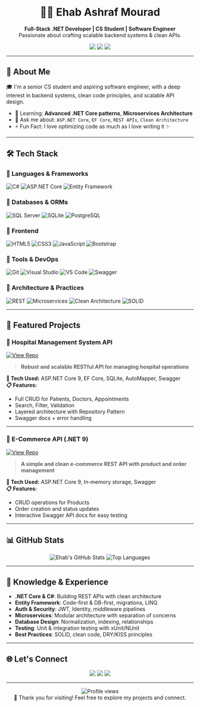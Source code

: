 <h1 align="center">👨‍💻 Ehab Ashraf Mourad</h1>
<p align="center">
  <strong>Full-Stack .NET Developer | CS Student | Software Engineer</strong><br/>
  Passionate about crafting scalable backend systems & clean APIs.
</p>

<p align="center">
  <a href="mailto:ehabashraf1667@gmail.com"><img src="https://img.shields.io/badge/Gmail-D14836?style=for-the-badge&logo=gmail&logoColor=white" /></a>
  <a href="https://www.linkedin.com/in/ehab-ashraf-9a43a9283"><img src="https://img.shields.io/badge/LinkedIn-0077B5?style=for-the-badge&logo=linkedin&logoColor=white" /></a>
  <a href="https://github.com/eh3p"><img src="https://img.shields.io/badge/GitHub-171515?style=for-the-badge&logo=github&logoColor=white" /></a>
</p>

---

## 🚀 About Me

🎓 I'm a senior CS student and aspiring software engineer, with a deep interest in backend systems, clean code principles, and scalable API design.

- 🌱 Learning: **Advanced .NET Core patterns**, **Microservices Architecture**
- 💬 Ask me about: `ASP.NET Core`, `EF Core`, `REST APIs`, `Clean Architecture`
- ⚡ Fun Fact: I love optimizing code as much as I love writing it ✨

---

## 🛠 Tech Stack

### 🧠 Languages & Frameworks
![C#](https://img.shields.io/badge/C%23-239120?style=for-the-badge&logo=c-sharp&logoColor=white)
![ASP.NET Core](https://img.shields.io/badge/ASP.NET_Core-512BD4?style=for-the-badge&logo=.net&logoColor=white)
![Entity Framework](https://img.shields.io/badge/Entity_Framework-512BD4?style=for-the-badge&logo=.net&logoColor=white)

### 💾 Databases & ORMs
![SQL Server](https://img.shields.io/badge/SQL_Server-CC2927?style=for-the-badge&logo=microsoft-sql-server&logoColor=white)
![SQLite](https://img.shields.io/badge/SQLite-07405E?style=for-the-badge&logo=sqlite&logoColor=white)
![PostgreSQL](https://img.shields.io/badge/PostgreSQL-316192?style=for-the-badge&logo=postgresql&logoColor=white)

### 🎨 Frontend
![HTML5](https://img.shields.io/badge/HTML5-E34F26?style=for-the-badge&logo=html5&logoColor=white)
![CSS3](https://img.shields.io/badge/CSS3-1572B6?style=for-the-badge&logo=css3&logoColor=white)
![JavaScript](https://img.shields.io/badge/JavaScript-F7DF1E?style=for-the-badge&logo=javascript&logoColor=black)
![Bootstrap](https://img.shields.io/badge/Bootstrap-563D7C?style=for-the-badge&logo=bootstrap&logoColor=white)

### 🧰 Tools & DevOps
![Git](https://img.shields.io/badge/Git-F05032?style=for-the-badge&logo=git&logoColor=white)
![Visual Studio](https://img.shields.io/badge/Visual_Studio-5C2D91?style=for-the-badge&logo=visual-studio&logoColor=white)
![VS Code](https://img.shields.io/badge/VS_Code-007ACC?style=for-the-badge&logo=visual-studio-code&logoColor=white)
![Swagger](https://img.shields.io/badge/Swagger-85EA2D?style=for-the-badge&logo=swagger&logoColor=black)

### 🧩 Architecture & Practices
![REST](https://img.shields.io/badge/REST_API-FF6B6B?style=for-the-badge&logo=api&logoColor=white)
![Microservices](https://img.shields.io/badge/Microservices-FF6B6B?style=for-the-badge&logo=docker&logoColor=white)
![Clean Architecture](https://img.shields.io/badge/Clean_Architecture-FF6B6B?style=for-the-badge&logo=code&logoColor=white)
![SOLID](https://img.shields.io/badge/SOLID_Principles-FF6B6B?style=for-the-badge&logo=solid&logoColor=white)

---

## 🧩 Featured Projects

### 🏥 Hospital Management System API  
[![View Repo](https://img.shields.io/badge/GitHub-Repository-181717?style=for-the-badge&logo=github)](https://github.com/eh3p/hospital-management-system)

> **Robust and scalable RESTful API for managing hospital operations**

**🔧 Tech Used:** ASP.NET Core 9, EF Core, SQLite, AutoMapper, Swagger  
**📋 Features:**
- Full CRUD for Patients, Doctors, Appointments
- Search, Filter, Validation
- Layered architecture with Repository Pattern
- Swagger docs + error handling

---

### 🛒 E-Commerce API (.NET 9)  
[![View Repo](https://img.shields.io/badge/GitHub-Repository-181717?style=for-the-badge&logo=github)](https://github.com/eh3p/E-CommerceAPI)

> **A simple and clean e-commerce REST API with product and order management**

**🔧 Tech Used:** ASP.NET Core 9, In-memory storage, Swagger  
**📋 Features:**
- CRUD operations for Products
- Order creation and status updates
- Interactive Swagger API docs for easy testing

---

## 📊 GitHub Stats

<div align="center">
  <img src="https://github-readme-stats.vercel.app/api?username=eh3p&show_icons=true&theme=radical&hide_border=true" alt="Ehab's GitHub Stats"/>
  <img src="https://github-readme-stats.vercel.app/api/top-langs/?username=eh3p&layout=compact&theme=radical&hide_border=true" alt="Top Languages"/>
</div>

---

## 🧠 Knowledge & Experience

- **.NET Core & C#**: Building REST APIs with clean architecture
- **Entity Framework**: Code-first & DB-first, migrations, LINQ
- **Auth & Security**: JWT, Identity, middleware pipelines
- **Microservices**: Modular architecture with separation of concerns
- **Database Design**: Normalization, indexing, relationships
- **Testing**: Unit & integration testing with xUnit/NUnit
- **Best Practices**: SOLID, clean code, DRY/KISS principles

---

## 🌐 Let's Connect

<p align="center">
  <a href="mailto:ehabashraf1667@gmail.com"><img src="https://img.shields.io/badge/Gmail-D14836?style=for-the-badge&logo=gmail&logoColor=white"/></a>
  <a href="https://github.com/eh3p"><img src="https://img.shields.io/badge/GitHub-181717?style=for-the-badge&logo=github&logoColor=white"/></a>
  <a href="https://www.linkedin.com/in/ehab-ashraf-9a43a9283"><img src="https://img.shields.io/badge/LinkedIn-0077B5?style=for-the-badge&logo=linkedin&logoColor=white"/></a>
</p>

---

<div align="center">
  <img src="https://komarev.com/ghpvc/?username=eh3p&style=flat-square&color=blue" alt="Profile views"/>
  <br/>
  🚀 Thank you for visiting! Feel free to explore my projects and connect.  
</div>
